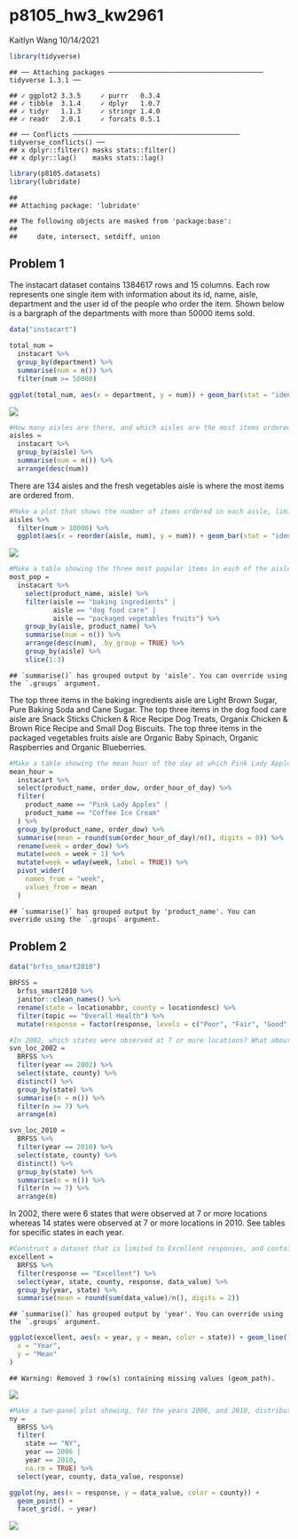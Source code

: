p8105\_hw3\_kw2961
================
Kaitlyn Wang
10/14/2021

``` r
library(tidyverse)
```

    ## ── Attaching packages ─────────────────────────────────────── tidyverse 1.3.1 ──

    ## ✓ ggplot2 3.3.5     ✓ purrr   0.3.4
    ## ✓ tibble  3.1.4     ✓ dplyr   1.0.7
    ## ✓ tidyr   1.1.3     ✓ stringr 1.4.0
    ## ✓ readr   2.0.1     ✓ forcats 0.5.1

    ## ── Conflicts ────────────────────────────────────────── tidyverse_conflicts() ──
    ## x dplyr::filter() masks stats::filter()
    ## x dplyr::lag()    masks stats::lag()

``` r
library(p8105.datasets)
library(lubridate)
```

    ## 
    ## Attaching package: 'lubridate'

    ## The following objects are masked from 'package:base':
    ## 
    ##     date, intersect, setdiff, union

## Problem 1

The instacart dataset contains 1384617 rows and 15 columns. Each row
represents one single item with information about its id, name, aisle,
department and the user id of the people who order the item. Shown below
is a bargraph of the departments with more than 50000 items sold.

``` r
data("instacart")

total_num = 
  instacart %>% 
  group_by(department) %>% 
  summarise(num = n()) %>% 
  filter(num >= 50000)

ggplot(total_num, aes(x = department, y = num)) + geom_bar(stat = "identity") + coord_flip()
```

![](p8105_hw3_kw2961_files/figure-gfm/unnamed-chunk-2-1.png)<!-- -->

``` r
#How many aisles are there, and which aisles are the most items ordered from?
aisles = 
  instacart %>% 
  group_by(aisle) %>% 
  summarise(num = n()) %>% 
  arrange(desc(num))
```

There are 134 aisles and the fresh vegetables aisle is where the most
items are ordered from.

``` r
#Make a plot that shows the number of items ordered in each aisle, limiting this to aisles with more than 10000 items ordered. Arrange aisles sensibly, and organize your plot so others can read it.
aisles %>% 
  filter(num > 10000) %>%
  ggplot(aes(x = reorder(aisle, num), y = num)) + geom_bar(stat = "identity") + coord_flip() + labs(y = "Number or Items", x = "Aisles")
```

![](p8105_hw3_kw2961_files/figure-gfm/unnamed-chunk-4-1.png)<!-- -->

``` r
#Make a table showing the three most popular items in each of the aisles “baking ingredients”, “dog food care”, and “packaged vegetables fruits”. Include the number of times each item is ordered in your table.
most_pop = 
  instacart %>% 
    select(product_name, aisle) %>% 
    filter(aisle == "baking ingredients" | 
           aisle == "dog food care" | 
           aisle == "packaged vegetables fruits") %>% 
    group_by(aisle, product_name) %>% 
    summarise(num = n()) %>% 
    arrange(desc(num), .by_group = TRUE) %>% 
    group_by(aisle) %>% 
    slice(1:3)
```

    ## `summarise()` has grouped output by 'aisle'. You can override using the `.groups` argument.

The top three items in the baking ingredients aisle are Light Brown
Sugar, Pure Baking Soda and Cane Sugar. The top three items in the dog
food care aisle are Snack Sticks Chicken & Rice Recipe Dog Treats,
Organix Chicken & Brown Rice Recipe and Small Dog Biscuits. The top
three items in the packaged vegetables fruits aisle are Organic Baby
Spinach, Organic Raspberries and Organic Blueberries.

``` r
#Make a table showing the mean hour of the day at which Pink Lady Apples and Coffee Ice Cream are ordered on each day of the week; format this table for human readers (i.e. produce a 2 x 7 table).
mean_hour = 
  instacart %>% 
  select(product_name, order_dow, order_hour_of_day) %>% 
  filter(
    product_name == "Pink Lady Apples" |
    product_name == "Coffee Ice Cream"
  ) %>% 
  group_by(product_name, order_dow) %>% 
  summarise(mean = round(sum(order_hour_of_day)/n(), digits = 0)) %>% 
  rename(week = order_dow) %>% 
  mutate(week = week + 1) %>%
  mutate(week = wday(week, label = TRUE)) %>% 
  pivot_wider(
    names_from = "week",
    values_from = mean
  )
```

    ## `summarise()` has grouped output by 'product_name'. You can override using the `.groups` argument.

## Problem 2

``` r
data("brfss_smart2010")
```

``` r
BRFSS = 
  brfss_smart2010 %>% 
  janitor::clean_names() %>% 
  rename(state = locationabbr, county = locationdesc) %>% 
  filter(topic == "Overall Health") %>% 
  mutate(response = factor(response, levels = c("Poor", "Fair", "Good", "Very good", "Excellent")))
```

``` r
#In 2002, which states were observed at 7 or more locations? What about in 2010?
svn_loc_2002 = 
  BRFSS %>% 
  filter(year == 2002) %>% 
  select(state, county) %>% 
  distinct() %>% 
  group_by(state) %>% 
  summarise(n = n()) %>% 
  filter(n >= 7) %>% 
  arrange(n)

svn_loc_2010 = 
  BRFSS %>% 
  filter(year == 2010) %>% 
  select(state, county) %>% 
  distinct() %>% 
  group_by(state) %>% 
  summarise(n = n()) %>% 
  filter(n >= 7) %>% 
  arrange(n)
```

In 2002, there were 6 states that were observed at 7 or more locations
whereas 14 states were observed at 7 or more locations in 2010. See
tables for specific states in each year.

``` r
#Construct a dataset that is limited to Excellent responses, and contains, year, state, and a variable that averages the data_value across locations within a state.Make a “spaghetti” plot of this average value over time within a state.
excellent = 
  BRFSS %>% 
  filter(response == "Excellent") %>% 
  select(year, state, county, response, data_value) %>% 
  group_by(year, state) %>% 
  summarise(mean = round(sum(data_value)/n(), digits = 2))
```

    ## `summarise()` has grouped output by 'year'. You can override using the `.groups` argument.

``` r
ggplot(excellent, aes(x = year, y = mean, color = state)) + geom_line() + labs(
  x = "Year",
  y = "Mean"
)
```

    ## Warning: Removed 3 row(s) containing missing values (geom_path).

![](p8105_hw3_kw2961_files/figure-gfm/unnamed-chunk-10-1.png)<!-- -->

``` r
#Make a two-panel plot showing, for the years 2006, and 2010, distribution of data_value for responses (“Poor” to “Excellent”) among locations in NY State.
ny = 
  BRFSS %>% 
  filter(
    state == "NY", 
    year == 2006 | 
    year == 2010,
    na.rm = TRUE) %>% 
  select(year, county, data_value, response)

ggplot(ny, aes(x = response, y = data_value, color = county)) + 
  geom_point() + 
  facet_grid(. ~ year)
```

![](p8105_hw3_kw2961_files/figure-gfm/unnamed-chunk-11-1.png)<!-- -->
